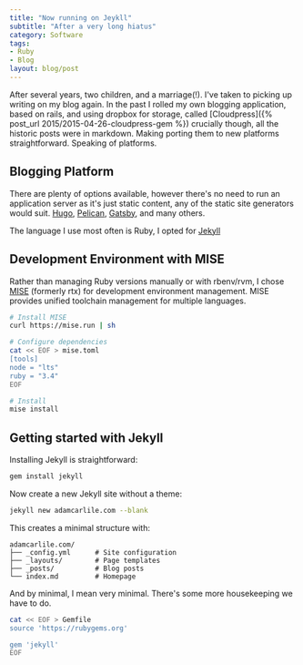 ```yaml
---
title: "Now running on Jeykll"
subtitle: "After a very long hiatus"
category: Software
tags:
- Ruby
- Blog
layout: blog/post
---
```

After several years, two children, and a marriage(!). I've taken to picking up writing on my blog again. In the past I rolled my own blogging application, based on rails, and using dropbox for storage, called [Cloudpress]({% post_url 2015/2015-04-26-cloudpress-gem %}) crucially though, all the historic posts were in markdown. Making porting them to new platforms straightforward. Speaking of platforms.

## Blogging Platform

There are plenty of options available, however there's no need to run an application server as it's just static content, any of the static site generators would suit. [Hugo](https://gohugo.io/), [Pelican](https://getpelican.com/), [Gatsby](https://www.gatsbyjs.com/), and many others.

The language I use most often is Ruby, I opted for [Jekyll](https://jekyllrb.com/)

## Development Environment with MISE

Rather than managing Ruby versions manually or with rbenv/rvm, I chose [MISE](https://mise.jdx.dev/) (formerly rtx) for development environment management. MISE provides unified toolchain management for multiple languages.

```bash
# Install MISE
curl https://mise.run | sh

# Configure dependencies
cat << EOF > mise.toml
[tools]
node = "lts"
ruby = "3.4"
EOF

# Install
mise install
```

## Getting started with Jekyll

Installing Jekyll is straightforward:

```bash
gem install jekyll
```

Now create a new Jekyll site without a theme:

```bash
jekyll new adamcarlile.com --blank
```

This creates a minimal structure with:
```
adamcarlile.com/
├── _config.yml      # Site configuration
├── _layouts/        # Page templates
├── _posts/          # Blog posts
└── index.md         # Homepage
```

And by minimal, I mean very minimal. There's some more housekeeping we have to do.

```bash
cat << EOF > Gemfile
source 'https://rubygems.org'

gem 'jekyll'
EOF
```
